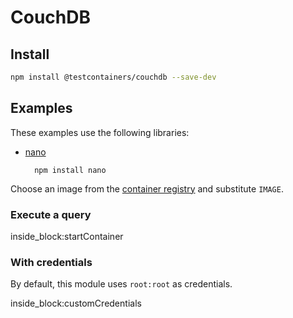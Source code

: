 # CouchDB

## Install

```bash
npm install @testcontainers/couchdb --save-dev
```

## Examples

These examples use the following libraries:

- [nano](https://www.npmjs.com/package/nano)

        npm install nano

Choose an image from the [container registry](https://hub.docker.com/_/couchdb) and substitute `IMAGE`.

### Execute a query

<!--codeinclude-->
[](../../packages/modules/couchdb/src/couchdb-container.test.ts) inside_block:startContainer
<!--/codeinclude-->

### With credentials

By default, this module uses `root:root` as credentials.

<!--codeinclude-->
[](../../packages/modules/couchdb/src/couchdb-container.test.ts) inside_block:customCredentials
<!--/codeinclude-->
